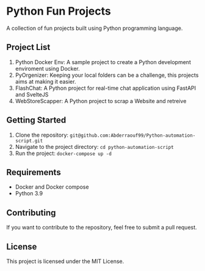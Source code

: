 # Python Fun Projects

A collection of fun projects built using Python programming language.

## Project List

1. Python Docker Env: A sample project to create a Python development enviroment using Docker.
2. PyOrgenizer: Keeping your local folders can be a challenge, this projects aims at making it easier.
3. FlashChat: A Python project for real-time chat application using FastAPI and SvelteJS
4. WebStoreScapper: A Python project to scrap a Website and retreive

## Getting Started

1. Clone the repository: `git@github.com:Abderraouf99/Python-automation-script.git`
2. Navigate to the project directory: `cd python-automation-script`
3. Run the project: `docker-compose up -d`

## Requirements

- Docker and Docker compose
- Python 3.9

## Contributing

If you want to contribute to the repository, feel free to submit a pull request.

## License

This project is licensed under the MIT License.
